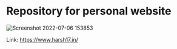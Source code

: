 # Repository for personal website

![Screenshot 2022-07-06 153853](https://user-images.githubusercontent.com/40472851/177654919-f843c38c-3295-4e24-a4c7-7e8a9271f6e2.png)

Link: https://www.harsh17.in/

